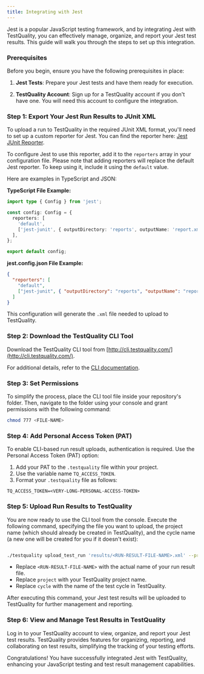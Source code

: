 ```yaml
---
title: Integrating with Jest 
---
```


Jest is a popular JavaScript testing framework, and by integrating Jest with TestQuality, you can effectively manage, organize, and report your Jest test results. This guide will walk you through the steps to set up this integration.

### Prerequisites

Before you begin, ensure you have the following prerequisites in place:

1. **Jest Tests**: Prepare your Jest tests and have them ready for execution.

2. **TestQuality Account**: Sign up for a TestQuality account if you don't have one. You will need this account to configure the integration.

### Step 1: Export Your Jest Run Results to JUnit XML

To upload a run to TestQuality in the required JUnit XML format, you'll need to set up a custom reporter for Jest. You can find the reporter here: [Jest JUnit Reporter](https://github.com/jest-community/jest-junit).

To configure Jest to use this reporter, add it to the `reporters` array in your configuration file. Please note that adding reporters will replace the default Jest reporter. To keep using it, include it using the `default` value.

Here are examples in TypeScript and JSON:

**TypeScript File Example:**

```typescript
import type { Config } from 'jest';

const config: Config = {
  reporters: [
    'default',
    ['jest-junit', { outputDirectory: 'reports', outputName: 'report.xml' }],
  ],
};

export default config;
```

**jest.config.json File Example:**

```json
{
  "reporters": [
    "default",
    ["jest-junit", { "outputDirectory": "reports", "outputName": "report.xml" }]
  ]
}
```
This configuration will generate the `.xml` file needed to upload to TestQuality.

### Step 2: Download the TestQuality CLI Tool

Download the TestQuality CLI tool from [http://cli.testquality.com/](http://cli.testquality.com/).

For additional details, refer to the [CLI documentation](testquality_cli).

### Step 3: Set Permissions

To simplify the process, place the CLI tool file inside your repository's folder. Then, navigate to the folder using your console and grant permissions with the following command:

```bash
chmod 777 <FILE-NAME>
```
### Step 4: Add Personal Access Token (PAT)

To enable CLI-based run result uploads, authentication is required. Use the Personal Access Token (PAT) option:

1. Add your PAT to the `.testquality` file within your project.
2. Use the variable name `TQ_ACCESS_TOKEN`.
3. Format your `.testquality` file as follows:

```plaintext
TQ_ACCESS_TOKEN=<VERY-LONG-PERSONAL-ACCESS-TOKEN>
```
### Step 5: Upload Run Results to TestQuality

You are now ready to use the CLI tool from the console. Execute the following command, specifying the file you want to upload, the project name (which should already be created in TestQuality), and the cycle name (a new one will be created for you if it doesn't exist):

```bash

./testquality upload_test_run 'results/<RUN-RESULT-FILE-NAME>.xml' --project_name=project --plan_name=cycle
```

- Replace `<RUN-RESULT-FILE-NAME>` with the actual name of your run result file.
- Replace `project` with your TestQuality project name.
- Replace `cycle` with the name of the test cycle in TestQuality.

After executing this command, your Jest test results will be uploaded to TestQuality for further management and reporting.

### Step 6: View and Manage Test Results in TestQuality

Log in to your TestQuality account to view, organize, and report your Jest test results. TestQuality provides features for organizing, reporting, and collaborating on test results, simplifying the tracking of your testing efforts.

Congratulations! You have successfully integrated Jest with TestQuality, enhancing your JavaScript testing and test result management capabilities.
